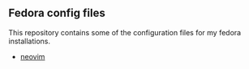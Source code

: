 ## Fedora config files

This repository contains some of the configuration files for my fedora installations.

- [neovim](.config/nvim)
